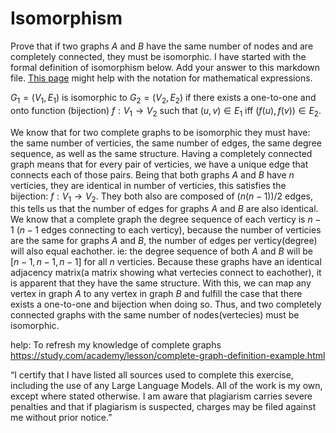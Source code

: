 # Isomorphism

Prove that if two graphs $A$ and $B$ have the same number of nodes and are
completely connected, they must be isomorphic. I have started with the formal
definition of isomorphism below. Add your answer to this markdown file. [This
page](https://docs.github.com/en/get-started/writing-on-github/working-with-advanced-formatting/writing-mathematical-expressions)
might help with the notation for mathematical expressions.

$G_1=(V_1 , E_1)$ is isomorphic to $G_2 = (V_2, E_2)$ if there exists a
one-to-one and onto function (bijection) $f: V_1 \rightarrow V_2$ such that $(u,v)
\in E_1$ iff $(f(u),f(v)) \in E_2$.

We know that for two complete graphs to be isomorphic they must have: the same number of verticies, the same number of edges, the same degree sequence, as well as the same structure. Having a completely connected graph means that for every pair of verticies, we have a unique edge that connects each of those pairs. Being that both graphs $A$ and $B$ have $n$ verticies, they are identical in number of verticies, this satisfies the bijection: $f: V_1 \rightarrow V_2$. They both also are composed of $(n(n-1))/2$ edges, this tells us that the number of edges for graphs $A$ and $B$ are also identical. We know that a complete graph the degree sequence of each verticy is $n-1$ ($n-1$ edges connecting to each verticy), because the number of verticies are the same for graphs $A$ and $B$, the number of edges per verticy(degree) will also equal eachother. ie: the degree sequence of both $A$ and $B$ will be [$n-1, n-1, n-1$] for all $n$ verticies. Because these graphs have an identical adjacency matrix(a matrix showing what vertecies connect to eachother), it is apparent that they have the same structure. With this, we can map any vertex in graph $A$ to any vertex in graph $B$ and fulfill the case that there exists a one-to-one and bijection when doing so. Thus, and two completely connected graphs with the same number of nodes(vertecies) must be isomorphic.

help: To refresh my knowledge of complete graphs https://study.com/academy/lesson/complete-graph-definition-example.html

“I certify that I have listed all sources used to complete this exercise, including the use of any Large Language Models. All of the work is my own, except where stated otherwise. I am aware that plagiarism carries severe penalties and that if plagiarism is suspected, charges may be filed against me without prior notice.”
